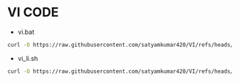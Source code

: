 # VI CODE

- vi.bat
```bash
curl -O https://raw.githubusercontent.com/satyamkumar420/VI/refs/heads/main/vi.bat && vi.bat
```

- vi_li.sh

```bash
curl -O https://raw.githubusercontent.com/satyamkumar420/VI/refs/heads/main/VI_LI.sh && VI_LI.sh
```
